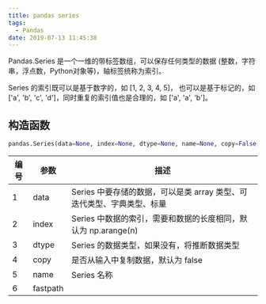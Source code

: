 ```yaml
---
title: pandas series
tags:
  - Pandas
date: 2019-07-13 11:45:38
---
```



Pandas.Series 是一个一维的带标签数组，可以保存任何类型的数据 (整数，字符串，浮点数，Python对象等)，轴标签统称为索引。

Series 的索引既可以是基于数字的，如 [1, 2, 3, 4, 5]， 也可以是基于标记的，如 ['a', 'b', 'c', 'd']，同时重复的索引值也是合理的，如 ['a', 'a', 'b']。

## 构造函数

```python
pandas.Series(data=None, index=None, dtype=None, name=None, copy=False, fastpath=False)
```

| 编号 | 参数 | 描述 |
|------|----------|------------------------------------------------------------------------|
| 1 | data | Series 中要存储的数据，可以是类 array 类型、可迭代类型、字典类型、标量 |
| 2 | index | Series 中数据的索引，需要和数据的长度相同，默认为 np.arange(n) |
| 3 | dtype | Series 的数据类型，如果没有，将推断数据类型 |
| 4 | copy | 是否从输入中复制数据，默认为 false |
| 5 | name | Series 名称 |
| 6 | fastpath |  |